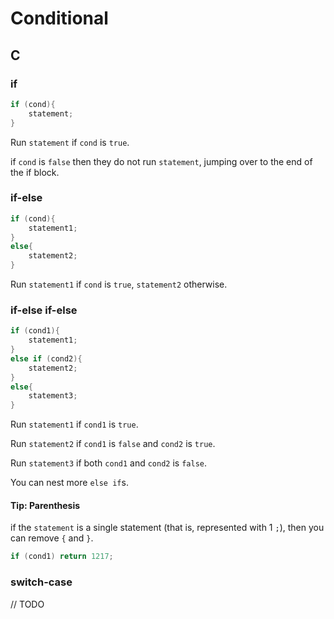 # Conditional

## C

### if

```cpp
if (cond){
    statement;
}
```

Run `statement` if `cond` is `true`.

if `cond` is `false` then they do not run `statement`, jumping over to the end of the if block.

### if-else

```cpp
if (cond){
    statement1;
}
else{
    statement2;
}
```

Run `statement1` if `cond` is `true`, `statement2` otherwise.

### if-else if-else

```cpp
if (cond1){
    statement1;
}
else if (cond2){
    statement2;
}
else{
    statement3;
}
```

Run `statement1` if `cond1` is `true`.

Run `statement2` if `cond1` is `false` and `cond2` is `true`.

Run `statement3` if both `cond1` and `cond2` is `false`.

You can nest more `else if`s.

#### Tip: Parenthesis

if the `statement` is a single statement (that is, represented with 1 `;`), then you can remove `{` and `}`.

```cpp
if (cond1) return 1217;
```

### switch-case

// TODO
